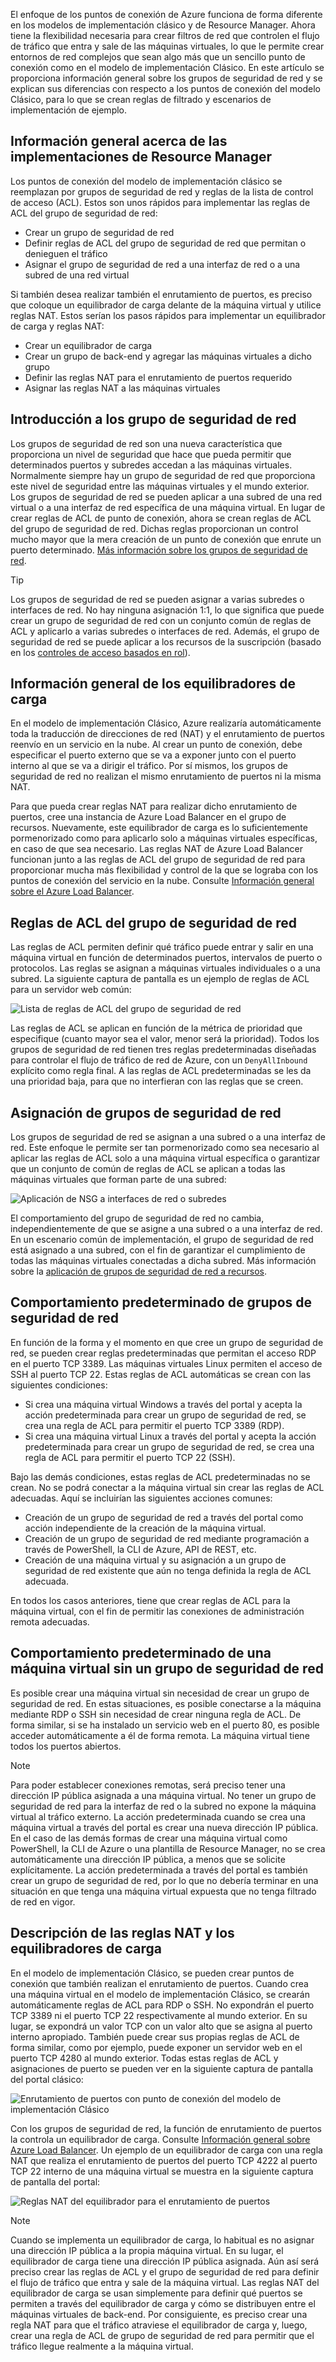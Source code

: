 El enfoque de los puntos de conexión de Azure funciona de forma diferente en los modelos de implementación clásico y de Resource Manager. Ahora tiene la flexibilidad necesaria para crear filtros de red que controlen el flujo de tráfico que entra y sale de las máquinas virtuales, lo que le permite crear entornos de red complejos que sean algo más que un sencillo punto de conexión como en el modelo de implementación Clásico. En este artículo se proporciona información general sobre los grupos de seguridad de red y se explican sus diferencias con respecto a los puntos de conexión del modelo Clásico, para lo que se crean reglas de filtrado y escenarios de implementación de ejemplo.

## Información general acerca de las implementaciones de Resource Manager
Los puntos de conexión del modelo de implementación clásico se reemplazan por grupos de seguridad de red y reglas de la lista de control de acceso (ACL). Estos son unos rápidos para implementar las reglas de ACL del grupo de seguridad de red:

* Crear un grupo de seguridad de red
* Definir reglas de ACL del grupo de seguridad de red que permitan o denieguen el tráfico
* Asignar el grupo de seguridad de red a una interfaz de red o a una subred de una red virtual

Si también desea realizar también el enrutamiento de puertos, es preciso que coloque un equilibrador de carga delante de la máquina virtual y utilice reglas NAT. Estos serían los pasos rápidos para implementar un equilibrador de carga y reglas NAT:

* Crear un equilibrador de carga
* Crear un grupo de back-end y agregar las máquinas virtuales a dicho grupo
* Definir las reglas NAT para el enrutamiento de puertos requerido
* Asignar las reglas NAT a las máquinas virtuales

## Introducción a los grupo de seguridad de red
Los grupos de seguridad de red son una nueva característica que proporciona un nivel de seguridad que hace que pueda permitir que determinados puertos y subredes accedan a las máquinas virtuales. Normalmente siempre hay un grupo de seguridad de red que proporciona este nivel de seguridad entre las máquinas virtuales y el mundo exterior. Los grupos de seguridad de red se pueden aplicar a una subred de una red virtual o a una interfaz de red específica de una máquina virtual. En lugar de crear reglas de ACL de punto de conexión, ahora se crean reglas de ACL del grupo de seguridad de red. Dichas reglas proporcionan un control mucho mayor que la mera creación de un punto de conexión que enrute un puerto determinado. [Más información sobre los grupos de seguridad de red](../articles/virtual-network/virtual-networks-nsg.md).

> [!TIP]
> Los grupos de seguridad de red se pueden asignar a varias subredes o interfaces de red. No hay ninguna asignación 1:1, lo que significa que puede crear un grupo de seguridad de red con un conjunto común de reglas de ACL y aplicarlo a varias subredes o interfaces de red. Además, el grupo de seguridad de red se puede aplicar a los recursos de la suscripción (basado en los [controles de acceso basados en rol](../articles/active-directory/role-based-access-control-what-is.md)).
> 
> 

## Información general de los equilibradores de carga
En el modelo de implementación Clásico, Azure realizaría automáticamente toda la traducción de direcciones de red (NAT) y el enrutamiento de puertos reenvío en un servicio en la nube. Al crear un punto de conexión, debe especificar el puerto externo que se va a exponer junto con el puerto interno al que se va a dirigir el tráfico. Por sí mismos, los grupos de seguridad de red no realizan el mismo enrutamiento de puertos ni la misma NAT.

Para que pueda crear reglas NAT para realizar dicho enrutamiento de puertos, cree una instancia de Azure Load Balancer en el grupo de recursos. Nuevamente, este equilibrador de carga es lo suficientemente pormenorizado como para aplicarlo solo a máquinas virtuales específicas, en caso de que sea necesario. Las reglas NAT de Azure Load Balancer funcionan junto a las reglas de ACL del grupo de seguridad de red para proporcionar mucha más flexibilidad y control de la que se lograba con los puntos de conexión del servicio en la nube. Consulte [Información general sobre el Azure Load Balancer](../articles/load-balancer/load-balancer-overview.md).

## Reglas de ACL del grupo de seguridad de red
Las reglas de ACL permiten definir qué tráfico puede entrar y salir en una máquina virtual en función de determinados puertos, intervalos de puerto o protocolos. Las reglas se asignan a máquinas virtuales individuales o a una subred. La siguiente captura de pantalla es un ejemplo de reglas de ACL para un servidor web común:

![Lista de reglas de ACL del grupo de seguridad de red](./media/virtual-machines-common-endpoints-in-resource-manager/example-acl-rules.png)

Las reglas de ACL se aplican en función de la métrica de prioridad que especifique (cuanto mayor sea el valor, menor será la prioridad). Todos los grupos de seguridad de red tienen tres reglas predeterminadas diseñadas para controlar el flujo de tráfico de red de Azure, con un `DenyAllInbound` explícito como regla final. A las reglas de ACL predeterminadas se les da una prioridad baja, para que no interfieran con las reglas que se creen.

## Asignación de grupos de seguridad de red
Los grupos de seguridad de red se asignan a una subred o a una interfaz de red. Este enfoque le permite ser tan pormenorizado como sea necesario al aplicar las reglas de ACL solo a una máquina virtual específica o garantizar que un conjunto de común de reglas de ACL se aplican a todas las máquinas virtuales que forman parte de una subred:

![Aplicación de NSG a interfaces de red o subredes](./media/virtual-machines-common-endpoints-in-resource-manager/apply-nsg-to-resources.png)

El comportamiento del grupo de seguridad de red no cambia, independientemente de que se asigne a una subred o a una interfaz de red. En un escenario común de implementación, el grupo de seguridad de red está asignado a una subred, con el fin de garantizar el cumplimiento de todas las máquinas virtuales conectadas a dicha subred. Más información sobre la [aplicación de grupos de seguridad de red a recursos](../articles/virtual-network/virtual-networks-nsg.md#associating-nsgs).

## Comportamiento predeterminado de grupos de seguridad de red
En función de la forma y el momento en que cree un grupo de seguridad de red, se pueden crear reglas predeterminadas que permitan el acceso RDP en el puerto TCP 3389. Las máquinas virtuales Linux permiten el acceso de SSH al puerto TCP 22. Estas reglas de ACL automáticas se crean con las siguientes condiciones:

* Si crea una máquina virtual Windows a través del portal y acepta la acción predeterminada para crear un grupo de seguridad de red, se crea una regla de ACL para permitir el puerto TCP 3389 (RDP).
* Si crea una máquina virtual Linux a través del portal y acepta la acción predeterminada para crear un grupo de seguridad de red, se crea una regla de ACL para permitir el puerto TCP 22 (SSH).

Bajo las demás condiciones, estas reglas de ACL predeterminadas no se crean. No se podrá conectar a la máquina virtual sin crear las reglas de ACL adecuadas. Aquí se incluirían las siguientes acciones comunes:

* Creación de un grupo de seguridad de red a través del portal como acción independiente de la creación de la máquina virtual.
* Creación de un grupo de seguridad de red mediante programación a través de PowerShell, la CLI de Azure, API de REST, etc.
* Creación de una máquina virtual y su asignación a un grupo de seguridad de red existente que aún no tenga definida la regla de ACL adecuada.

En todos los casos anteriores, tiene que crear reglas de ACL para la máquina virtual, con el fin de permitir las conexiones de administración remota adecuadas.

## Comportamiento predeterminado de una máquina virtual sin un grupo de seguridad de red
Es posible crear una máquina virtual sin necesidad de crear un grupo de seguridad de red. En estas situaciones, es posible conectarse a la máquina mediante RDP o SSH sin necesidad de crear ninguna regla de ACL. De forma similar, si se ha instalado un servicio web en el puerto 80, es posible acceder automáticamente a él de forma remota. La máquina virtual tiene todos los puertos abiertos.

> [!NOTE]
> Para poder establecer conexiones remotas, será preciso tener una dirección IP pública asignada a una máquina virtual. No tener un grupo de seguridad de red para la interfaz de red o la subred no expone la máquina virtual al tráfico externo. La acción predeterminada cuando se crea una máquina virtual a través del portal es crear una nueva dirección IP pública. En el caso de las demás formas de crear una máquina virtual como PowerShell, la CLI de Azure o una plantilla de Resource Manager, no se crea automáticamente una dirección IP pública, a menos que se solicite explícitamente. La acción predeterminada a través del portal es también crear un grupo de seguridad de red, por lo que no debería terminar en una situación en que tenga una máquina virtual expuesta que no tenga filtrado de red en vigor.
> 
> 

## Descripción de las reglas NAT y los equilibradores de carga
En el modelo de implementación Clásico, se pueden crear puntos de conexión que también realizan el enrutamiento de puertos. Cuando crea una máquina virtual en el modelo de implementación Clásico, se crearán automáticamente reglas de ACL para RDP o SSH. No expondrán el puerto TCP 3389 ni el puerto TCP 22 respectivamente al mundo exterior. En su lugar, se expondrá un valor TCP con un valor alto que se asigna al puerto interno apropiado. También puede crear sus propias reglas de ACL de forma similar, como por ejemplo, puede exponer un servidor web en el puerto TCP 4280 al mundo exterior. Todas estas reglas de ACL y asignaciones de puerto se pueden ver en la siguiente captura de pantalla del portal clásico:

![Enrutamiento de puertos con punto de conexión del modelo de implementación Clásico](./media/virtual-machines-common-endpoints-in-resource-manager/classic-endpoints-port-forwarding.png)

Con los grupos de seguridad de red, la función de enrutamiento de puertos la controla un equilibrador de carga. Consulte [Información general sobre Azure Load Balancer](../articles/load-balancer/load-balancer-overview.md). Un ejemplo de un equilibrador de carga con una regla NAT que realiza el enrutamiento de puertos del puerto TCP 4222 al puerto TCP 22 interno de una máquina virtual se muestra en la siguiente captura de pantalla del portal:

![Reglas NAT del equilibrador para el enrutamiento de puertos](./media/virtual-machines-common-endpoints-in-resource-manager/load-balancer-nat-rules.png)

> [!NOTE]
> Cuando se implementa un equilibrador de carga, lo habitual es no asignar una dirección IP pública a la propia máquina virtual. En su lugar, el equilibrador de carga tiene una dirección IP pública asignada. Aún así será preciso crear las reglas de ACL y el grupo de seguridad de red para definir el flujo de tráfico que entra y sale de la máquina virtual. Las reglas NAT del equilibrador de carga se usan simplemente para definir qué puertos se permiten a través del equilibrador de carga y cómo se distribuyen entre el máquinas virtuales de back-end. Por consiguiente, es preciso crear una regla NAT para que el tráfico atraviese el equilibrador de carga y, luego, crear una regla de ACL de grupo de seguridad de red para permitir que el tráfico llegue realmente a la máquina virtual.
> 
> 

<!---HONumber=AcomDC_0810_2016-->
